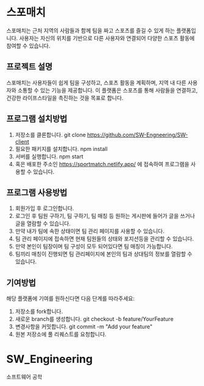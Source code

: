 # 스포매치

스포매치는 근처 지역의 사람들과 함께 팀을 짜고 스포츠를 즐길 수 있게 하는 플랫폼입니다. 사용자는 자신의 위치를 기반으로 다른 사용자와 연결되어 다양한 스포츠 활동에 참여할 수 있습니다.

## 프로젝트 설명

스포매치는 사용자들이 쉽게 팀을 구성하고, 스포츠 활동을 계획하며, 지역 내 다른 사용자와 소통할 수 있는 기능을 제공합니다. 이 플랫폼은 스포츠를 통해 사람들을 연결하고, 건강한 라이프스타일을 촉진하는 것을 목표로 합니다.

## 프로그램 설치방법
1. 저장소를 클론합니다.
    git clone https://github.com/SW-Engneering/SW-client
2. 필요한 패키지를 설치합니다.
    npm install 
3. 서버를 실행합니다.
    npm start
4. 혹은 배포한 주소인
    https://sportmatch.netlify.app/
    에 접속하여 프로그램을 사용할 수 있습니다.

## 프로그램 사용방법
1. 회원가입 후 로그인합니다.
2. 로그인 후 팀원 구하기, 팀 구하기, 팀 매칭 등 원하는 게시판에 들어가 글을 쓰거나 글을 열람할 수 있습니다.
3. 만약 내가 팀에 속한 상태이면 팀 관리 페이지를 사용할 수 있습니다.
4. 팀 관리 페이지에 접속하면 현재 팀원들의 상태와 포지션등을 관리할 수 있습니다.
5. 만약 본인이 팀장이며 팀 구성이 모두 되어있다면 팀 매칭이 가능합니다.
6. 팀끼리 매칭이 진행되면 팀 관리페이지에 본인의 팀과 상대팀의 정보를 열람할 수 있습니다.

## 기여방법
해당 플랫폼에 기여를 원하신다면 다음 단계를 따라주세요:
1. 저장소를 fork합니다.
2. 새로운 branch를 생성합니다.
    git checkout -b feature/YourFeature
3. 변경사항을 커밋합니다.
    git commit -m "Add your feature"
4. 원본 저장소에 풀 리퀘스트를 요청합니다.

# SW_Engineering

소프트웨어 공학
 